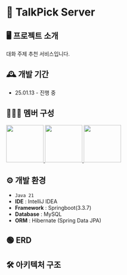 # 💬 TalkPick Server

## 🖥️ 프로젝트 소개
대화 주제 추천 서비스입니다.

## 🕰️ 개발 기간
* 25.01.13 - 진행 중

## 🧑‍🤝‍🧑 멤버 구성
<p>
    <a href="https://github.com/M-ung">
      <img src="https://avatars.githubusercontent.com/u/126846468?v=4" width="100">
    </a>
    <a href="https://github.com/Hszoo">
      <img src="https://avatars.githubusercontent.com/u/97530721?v=4" width="100">
    </a>
    <a href="https://github.com/simhyunmin">
      <img src="https://avatars.githubusercontent.com/u/80190240?v=4" width="100">
    </a>
</p>

## ⚙️ 개발 환경
- `Java 21`
- **IDE** : IntelliJ IDEA
- **Framework** : Springboot(3.3.7)
- **Database** : MySQL
- **ORM** : Hibernate (Spring Data JPA)

## 🟢 ERD

## 🛠️ 아키텍처 구조
